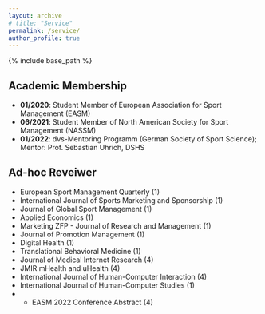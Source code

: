 ```yaml
---
layout: archive
# title: "Service"
permalink: /service/
author_profile: true
---
```

{% include base_path %}


## Academic Membership
* <b>01/2020</b>: Student Member of European Association for Sport Management (EASM)
* <b>06/2021</b>: Student Member of North American Society for Sport Management (NASSM)
* <b>01/2022</b>: dvs-Mentoring Programm (German Society of Sport Science); Mentor: Prof. Sebastian Uhrich, DSHS

## Ad-hoc Reveiwer
* European Sport Management Quarterly (1)
* International Journal of Sports Marketing and Sponsorship (1)
* Journal of Global Sport Management (1)
* Applied Economics (1)
* Marketing ZFP - Journal of Research and Management (1)
* Journal of Promotion Management (1)
* Digital Health (1)
* Translational Behavioral Medicine (1)
* Journal of Medical Internet Research (4)
* JMIR mHealth and uHealth (4)
* International Journal of Human-Computer Interaction (4)
* International Journal of Human-Computer Studies (1)
* * EASM 2022 Conference Abstract (4)

